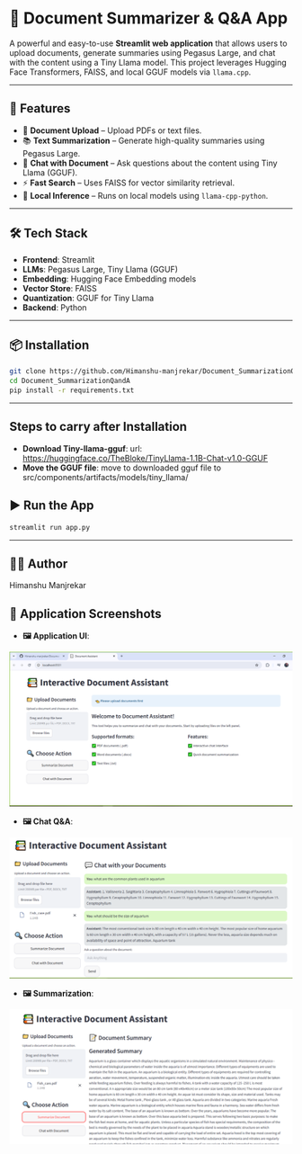 # 📄 Document Summarizer & Q&A App

A powerful and easy-to-use **Streamlit web application** that allows users to upload documents, generate summaries using Pegasus Large, and chat with the content using a Tiny Llama model. This project leverages Hugging Face Transformers, FAISS, and local GGUF models via `llama.cpp`.

---

## 🚀 Features

- 📝 **Document Upload** – Upload PDFs or text files.
- 📚 **Text Summarization** – Generate high-quality summaries using Pegasus Large.
- 💬 **Chat with Document** – Ask questions about the content using Tiny Llama (GGUF).
- ⚡ **Fast Search** – Uses FAISS for vector similarity retrieval.
- 🧠 **Local Inference** – Runs on local models using `llama-cpp-python`.

---

## 🛠️ Tech Stack

- **Frontend**: Streamlit
- **LLMs**: Pegasus Large, Tiny Llama (GGUF)
- **Embedding**: Hugging Face Embedding models
- **Vector Store**: FAISS
- **Quantization**: GGUF for Tiny Llama
- **Backend**: Python

---

## 📦 Installation

```bash
git clone https://github.com/Himanshu-manjrekar/Document_SummarizationQandA
cd Document_SummarizationQandA
pip install -r requirements.txt
```

---

##  Steps to carry after Installation

- **Download Tiny-llama-gguf**: url: https://huggingface.co/TheBloke/TinyLlama-1.1B-Chat-v1.0-GGUF
- **Move the GGUF file**: move to downloaded gguf file to src/components/artifacts/models/tiny_llama/ 

## ▶️ Run the App
```bash
streamlit run app.py
```

---

## 🧑‍💻 Author
Himanshu Manjrekar

## 📸 Application Screenshots

- **🖼️ Application UI**: 
<img src="src\components\app_images\1.PNG" alt="Application UI"> 

- **🖼️ Chat Q&A**:
<img src="src\components\app_images\5.PNG" alt="Chat Q&A">

- **🖼️ Summarization**:
<img src="src\components\app_images\7.PNG" alt="Summarization">